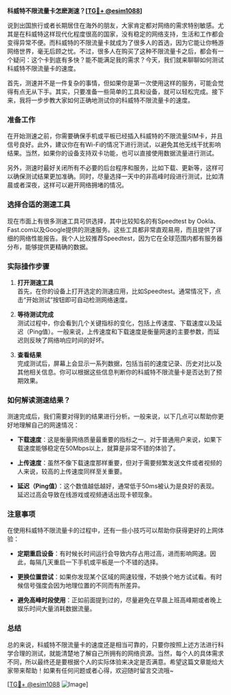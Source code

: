 **科威特不限流量卡怎麽測速？[[TG💪+ @esim1088](https://t.me/s/esim1088)]**

说到出国旅行或者长期居住在海外的朋友，大家肯定都对网络的需求特别敏感。尤其是在科威特这样现代化程度很高的国家，没有稳定的网络支持，生活和工作都会变得异常不便。而科威特的不限流量卡就成为了很多人的首选，因为它能让你畅游网络世界，毫无后顾之忧。不过，很多人在购买了这种不限流量卡之后，都会有一个疑问：这个卡到底有多快？能不能满足我的需求？今天，我们就来聊聊如何测试科威特不限流量卡的速度。

首先，测速并不是一件复杂的事情，但如果你是第一次使用这样的服务，可能会觉得有点无从下手。其实，只要准备一些简单的工具和设备，就可以轻松完成。接下来，我将一步步教大家如何正确地测试你的科威特不限流量卡的速度。

### **准备工作**

在开始测速之前，你需要确保手机或平板已经插入科威特的不限流量SIM卡，并且信号良好。此外，建议你在有Wi-Fi的情况下进行测试，以避免其他无线干扰影响结果。当然，如果你的设备支持双卡功能，也可以直接使用数据流量进行测试。

另外，测速时最好关闭所有不必要的后台程序和服务，比如下载、更新等，这样可以确保测试结果更加准确。同时，尽量选择一天中的非高峰时段进行测试，比如清晨或者深夜，这样可以避开网络拥堵的情况。

### **选择合适的测速工具**

现在市面上有很多测速工具可供选择，其中比较知名的有Speedtest by Ookla、Fast.com以及Google提供的测速服务。这些工具都非常直观易用，而且提供了详细的网络性能报告。我个人比较推荐Speedtest，因为它在全球范围内都有服务器分布，能够提供更精确的数据。

### **实际操作步骤**

1. **打开测速工具**  
   首先，在你的设备上打开选定的测速应用，比如Speedtest。通常情况下，点击“开始测试”按钮即可自动检测网络速度。

2. **等待测试完成**  
   测试过程中，你会看到几个关键指标的变化，包括上传速度、下载速度以及延迟（Ping值）。一般来说，上传速度和下载速度是衡量网速的主要参数，而延迟则反映了网络响应时间的好坏。

3. **查看结果**  
   完成测试后，屏幕上会显示一系列数据，包括当前的速度记录、历史对比以及其他相关信息。你可以根据这些信息判断你的科威特不限流量卡是否达到了预期效果。

### **如何解读测速结果？**

测速完成后，我们需要对得到的结果进行分析。一般来说，以下几点可以帮助你更好地理解自己的网速情况：

- **下载速度**：这是衡量网络质量最重要的指标之一。对于普通用户来说，如果下载速度能够稳定在50Mbps以上，就算是非常不错的体验了。
  
- **上传速度**：虽然不像下载速度那样重要，但对于需要频繁发送文件或者视频的人来说，较高的上传速度同样至关重要。

- **延迟（Ping值）**：这个数值越低越好，通常低于50ms被认为是良好的表现。延迟过高会导致在线游戏或视频通话出现卡顿现象。

### **注意事项**

在使用科威特不限流量卡的过程中，还有一些小技巧可以帮助你获得更好的上网体验：

- **定期重启设备**：有时候长时间运行会导致内存占用过高，进而影响网速。因此，每隔几天重启一下手机或平板是一个不错的选择。

- **更换位置尝试**：如果你发现某个区域的网速较慢，不妨换个地方试试看。有时候信号强度会因为地理位置的不同而有所差异。

- **避免高峰时段使用**：正如前面提到过的，尽量避免在早晨上班高峰期或者晚上娱乐时间大量消耗数据流量。

### **总结**

总的来说，科威特不限流量卡的速度还是相当可靠的，只要你按照上述方法进行科学合理的测试，就能清楚地了解自己所拥有的网络资源。当然，每个人的具体需求不同，所以最终还是要根据个人的实际体验来决定是否满意。希望这篇文章能给大家带来帮助！如果有任何问题或者心得，欢迎随时留言交流哦~

[[TG💪+ @esim1088](https://t.me/s/esim1088) ![Image](https://i.postimg.cc/4NQfJmqS/Snipaste-2025-05-13-00-14-12.png)]